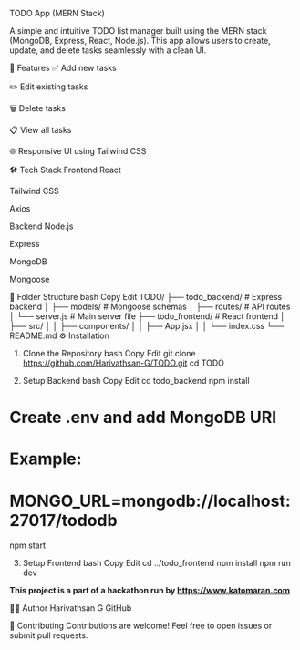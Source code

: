 TODO App (MERN Stack)

A simple and intuitive TODO list manager built using the MERN stack (MongoDB, Express, React, Node.js). This app allows users to create, update, and delete tasks seamlessly with a clean UI.

🚀 Features
✅ Add new tasks

✏️ Edit existing tasks

🗑️ Delete tasks

📋 View all tasks

🌐 Responsive UI using Tailwind CSS

🛠️ Tech Stack
Frontend
React

Tailwind CSS

Axios

Backend
Node.js

Express

MongoDB

Mongoose

📂 Folder Structure
bash
Copy
Edit
TODO/
├── todo_backend/      # Express backend
│   ├── models/        # Mongoose schemas
│   ├── routes/        # API routes
│   └── server.js      # Main server file
├── todo_frontend/     # React frontend
│   ├── src/
│   │   ├── components/
│   │   ├── App.jsx
│   │   └── index.css
└── README.md
⚙️ Installation

1. Clone the Repository
bash
Copy
Edit
git clone https://github.com/Harivathsan-G/TODO.git
cd TODO

3. Setup Backend
bash
Copy
Edit
cd todo_backend
npm install
# Create .env and add MongoDB URI
# Example:
# MONGO_URL=mongodb://localhost:27017/tododb
npm start

3. Setup Frontend
bash
Copy
Edit
cd ../todo_frontend
npm install
npm run dev

**This project is a part of a hackathon run by https://www.katomaran.com**




🧑‍💻 Author
Harivathsan G
GitHub

🤝 Contributing
Contributions are welcome! Feel free to open issues or submit pull requests.
